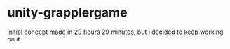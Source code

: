 # unity-grapplergame
initial concept made in 29 hours 29 minutes, but i decided to keep working on it
